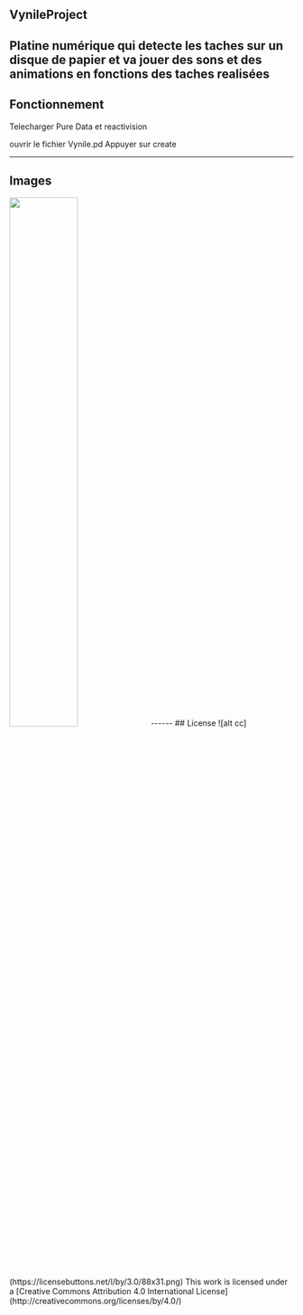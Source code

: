 ## VynileProject

Platine numérique qui detecte les taches sur un disque de papier et va jouer des sons et des animations en fonctions des taches realisées
-------
## Fonctionnement
Telecharger Pure Data et reactivision

ouvrir le fichier Vynile.pd
Appuyer sur create


------
## Images
<img src="http://diane-delallee.fr/assets/images/ProjetVynil.png" width="49%">
------
## License
![alt cc](https://licensebuttons.net/l/by/3.0/88x31.png)
This work is licensed under a [Creative Commons Attribution 4.0 International License] (http://creativecommons.org/licenses/by/4.0/)

